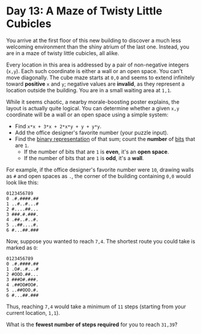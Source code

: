 # Day 13: A Maze of Twisty Little Cubicles
You arrive at the first floor of this new building to discover a much less welcoming environment than the shiny atrium 
of the last one. Instead, you are in a maze of twisty little cubicles, all alike.

Every location in this area is addressed by a pair of non-negative integers (`x,y`). Each such coordinate is either a 
wall or an open space. You can't move diagonally. The cube maze starts at `0,0` and seems to extend infinitely toward 
**positive** `x` and `y`; negative values are **invalid**, as they represent a location outside the building. You are 
in a small waiting area at `1,1`.

While it seems chaotic, a nearby morale-boosting poster explains, the layout is actually quite logical. You can 
determine whether a given `x,y` coordinate will be a wall or an open space using a simple system:
* Find `x*x + 3*x + 2*x*y + y + y*y`.
* Add the office designer's favorite number (your puzzle input).
* Find the [binary representation](https://en.wikipedia.org/wiki/Binary_number) of that sum; count the **number** of 
[bits](https://en.wikipedia.org/wiki/Bit) that are `1`.
  * If the number of bits that are `1` is **even**, it's an **open space**.
  * If the number of bits that are `1` is **odd**, it's a **wall**.

For example, if the office designer's favorite number were `10`, drawing walls as `#` and open spaces as `.`, the 
corner of the building containing `0,0` would look like this:
```
0123456789
0 .#.####.##
1 ..#..#...#
2 #....##...
3 ###.#.###.
4 .##..#..#.
5 ..##....#.
6 #...##.###
```
Now, suppose you wanted to reach `7,4`. The shortest route you could take is marked as `O`:
```
0123456789
0 .#.####.##
1 .O#..#...#
2 #OOO.##...
3 ###O#.###.
4 .##OO#OO#.
5 ..##OOO.#.
6 #...##.###
```
Thus, reaching `7,4` would take a minimum of `11` steps (starting from your current location, `1,1`).

What is the **fewest number of steps required** for you to reach `31,39`?
